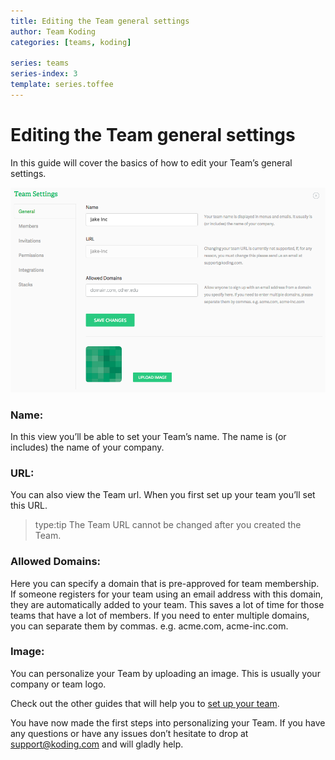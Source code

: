```yaml
---
title: Editing the Team general settings
author: Team Koding
categories: [teams, koding]

series: teams
series-index: 3
template: series.toffee
---
```


# Editing the Team general settings

In this guide will cover the basics of how to edit your Team’s general settings.

![image00](image00.png)

### Name:

In this view you’ll be able to set your Team’s name. The name is (or includes) the name of your company.

### URL:

You can also view the Team url. When you first set up your team you’ll set this URL. 

> type:tip
> The Team URL cannot be changed after you created the Team.

### Allowed Domains:

Here you can specify a domain that is pre-approved for team membership. If someone registers for your team using an email address with this domain, they are automatically added to your team. This saves a lot of time for those teams that have a lot of members. If you need to enter multiple domains, you can separate them by commas. e.g. acme.com, acme-inc.com.

### Image:

You can personalize your Team by uploading an image. This is usually your company or team logo.

Check out the other guides that will help you to [set up your team](/guides/teams/new-team).

You have now made the first steps into personalizing your Team. If you have any questions or have any issues don’t hesitate to drop at [support@koding.com](mailto:support@koding.com) and will gladly help.
